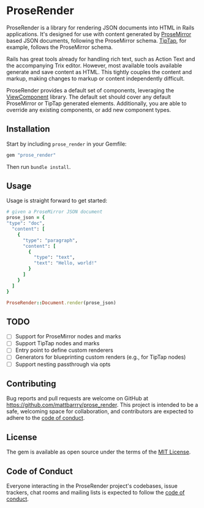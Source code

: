 # ProseRender

ProseRender is a library for rendering JSON documents into HTML in Rails applications. It's designed for use with content generated by [ProseMirror](https://prosemirror.net) based JSON documents, following the ProseMirror schema. [TipTap](https://tiptap.dev), for example, follows the ProseMirror schema.

Rails has great tools already for handling rich text, such as Action Text and the accompanying Trix editor. However, most available tools available generate and save content as HTML. This tightly couples the content and markup, making changes to markup or content independently difficult.

ProseRender provides a default set of components, leveraging the [ViewComponent](https://viewcomponent.org) library. The default set should cover any default ProseMirror or TipTap generated elements. Additionally, you are able to override any existing components, or add new component types. 

## Installation

Start by including `prose_render` in your Gemfile:

```ruby
gem "prose_render"
```

Then run `bundle install`.

## Usage

Usage is straight forward to get started:

```ruby
# given a ProseMirror JSON document
prose_json = {
"type": "doc",
  "content": [
    { 
      "type": "paragraph", 
      "content": [
        { 
          "type": "text", 
          "text": "Hello, world!"
        }
      ]
    }
  ]
}

ProseRender::Document.render(prose_json)
```

## TODO

- [ ] Support for ProseMirror nodes and marks
- [ ] Support TipTap nodes and marks
- [ ] Entry point to define custom renderers
- [ ] Generators for blueprinting custom renders (e.g., for TipTap nodes)
- [ ] Support nesting passthrough via opts

## Contributing

Bug reports and pull requests are welcome on GitHub at https://github.com/mattbarrry/prose_render. This project is intended to be a safe, welcoming space for collaboration, and contributors are expected to adhere to the [code of conduct](https://github.com/[USERNAME]/prose_render/blob/master/CODE_OF_CONDUCT.md).

## License

The gem is available as open source under the terms of the [MIT License](https://opensource.org/licenses/MIT).

## Code of Conduct

Everyone interacting in the ProseRender project's codebases, issue trackers, chat rooms and mailing lists is expected to follow the [code of conduct](https://github.com/[USERNAME]/prose_render/blob/master/CODE_OF_CONDUCT.md).
